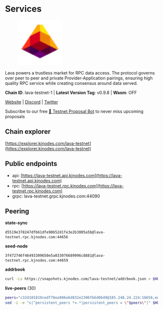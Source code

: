 # Services

<figure><img src="https://raw.githubusercontent.com/kj89/cosmos-images/main/logos/lava.png" width="150" alt=""><figcaption></figcaption></figure>

Lava powers a trustless market for RPC data access. The protocol  governs over peer to peer and private Provider-Application pairings,  ensuring high quality RPC service while creating consensus around data served.

**Chain ID**: lava-testnet-1 | **Latest Version Tag**: v0.9.8 | **Wasm**: OFF

[Website](https://lavanet.xyz) | [Discord](https://discord.com/invite/Tbk5NxTCdA) | [Twitter](https://twitter.com/lavanetxyz)



Subscribe to our free [🤖 Testnet Proposal Bot](https://t.me/kjnodes_testnet_proposal_bot) to never miss upcoming proposals


## Chain explorer
[https://explorer.kjnodes.com/lava-testnet](https://explorer.kjnodes.com/lava-testnet)

## Public endpoints

* api: [https://lava-testnet.api.kjnodes.com](https://lava-testnet.api.kjnodes.com)
* rpc: [https://lava-testnet.rpc.kjnodes.com](https://lava-testnet.rpc.kjnodes.com)
* grpc: lava-testnet.grpc.kjnodes.com:44090

## Peering

**state-sync**

```text
d5519e378247dfb61dfe90652d1fe3e2b3005a5b@lava-testnet.rpc.kjnodes.com:44656
```

**seed-node**

```text
3f472746f46493309650e5a033076689996c8881@lava-testnet.rpc.kjnodes.com:44659
```

**addrbook**
```bash
curl -Ls https://snapshots.kjnodes.com/lava-testnet/addrbook.json > $HOME/.lava/config/addrbook.json
```

**live-peers** (30)
```bash
peers="c32d101819cedf78ea986e6d832e2306fb6d0649@185.248.24.224:16656,ed780f77754e8c4657b145144f0f95225d43bb03@65.108.224.156:27656,013f0163d37428ed99eacd8ee84059da5c243981@5.161.132.217:26656,9a151159039fd8abce61ddb21e5342605787792b@5.75.228.39:26656,5b337f7ba27e2fdd27918be18af93f8728034267@65.108.41.168:26656,25da069c4dca143029ddae47bf2b7de69c2a8678@65.108.9.164:21156,92f8e4caaadb2f00c95e03068933f2045a93e910@65.109.65.163:21156,6ba3b6ec03839afffa64c83e18ff80a681f4968d@65.108.194.40:21756,e1383b216c42acc842193c5ac7321ce6c0d73db0@78.47.37.142:26656,370ae92bd28701e0c1d8dc912ccf0d40fe0db3d5@157.90.245.166:26656,3a445bfdbe2d0c8ee82461633aa3af31bc2b4dc0@3.252.219.158:26656,3456c9ba0df46cbb526717d73fa51ff0ed9a53a1@95.216.14.58:60756,2a588e5ddcfd8c9095cc6f34b5b6966e31020cfd@65.21.123.172:11656,c0efea9152aed75fcf3022b8af45243818c59d6a@49.12.13.104:26656,3173b2d34ce415ee9a1bf08646d85688bf49e299@5.189.186.222:36656,e593c7a9ca61f5616119d6beb5bd8ef5dd28d62d@34.246.190.1:26656,2c419186cd96b59fe8b3307c54c27d6805414aba@65.108.8.28:60756,4732ed188fbe7603f81d9f4c825397277bb72217@5.75.235.195:26656,cb722cc36541920d3907cd67743db5444f53e80b@95.70.184.178:24656,8bb931d994a19c6647e6165cae98b14bcc2e22c2@144.76.99.105:38656,5c2a752c9b1952dbed075c56c600c3a79b58c395@185.16.39.172:27066,4ad3f3731073a016fa0c99118b2a5a2d313928f5@207.180.233.148:26656,8b154033143fdedf4835dfc7b030c7d781bfd54e@195.201.219.227:26656,b1a9277efbd2634979b8bf90ebfde19f3af830bd@75.119.146.252:44656,99327e5cf0f31ac3bb1ca8e39cc9f17c823b7ec1@109.236.88.8:26656,f1bb78a30c9381bed392fda141a5c1f6fa4d25e6@144.76.114.49:26656,4e0a2772bb3672e54c2ea655c30abdac62191f14@45.84.138.66:18656,3b18b1dc95e02a36327b13fc45c225b23fb08ed8@78.47.187.72:26656,5c107bb2b72c930a5ab3406a1f7c7345b7229b49@148.251.11.99:11656,d5519e378247dfb61dfe90652d1fe3e2b3005a5b@65.109.68.190:44656"
sed -i -e "s|^persistent_peers *=.*|persistent_peers = \"$peers\"|" $HOME/.lava/config/config.toml
```
